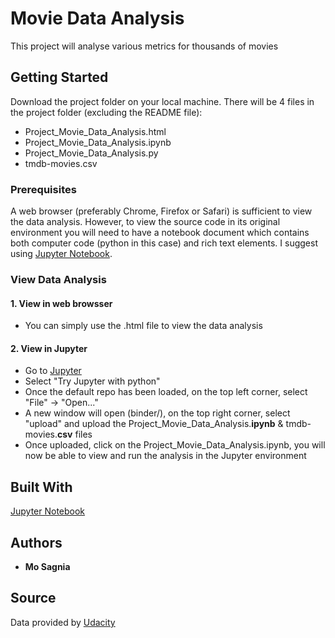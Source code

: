 # Movie Data Analysis
This project will analyse various metrics for thousands of movies

## Getting Started
Download the project folder on your local machine. There will be 4 files in the project folder (excluding the README file):
- Project_Movie_Data_Analysis.html
- Project_Movie_Data_Analysis.ipynb
- Project_Movie_Data_Analysis.py
- tmdb-movies.csv

### Prerequisites
A web browser (preferably Chrome, Firefox or Safari) is sufficient to view the data analysis. However, to view the source code in its original environment you will need to have a notebook document which contains both computer code (python in this case) and rich text elements. I suggest using [Jupyter Notebook](https://jupyter.org/).

### View Data Analysis
#### 1. View in web browsser
 - You can simply use the .html file to view the data analysis 
#### 2. View in Jupyter
 - Go to [Jupyter](https://jupyter.org/try)
 - Select "Try Jupyter with python"
 - Once the default repo has been loaded, on the top left corner, select "File" -> "Open..."
 - A new window will open (binder/), on the top right corner, select "upload" and upload the Project_Movie_Data_Analysis.**ipynb** & tmdb-movies.**csv** files
 - Once uploaded, click on the Project_Movie_Data_Analysis.ipynb, you will now be able to view and run the analysis in the Jupyter environment
 
## Built With
[Jupyter Notebook](https://jupyter.org/)

## Authors
* **Mo Sagnia**

## Source
Data provided by [Udacity](https://www.udacity.com/)
